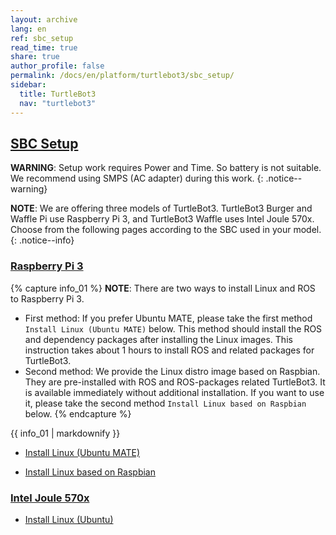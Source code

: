 ```yaml
---
layout: archive
lang: en
ref: sbc_setup
read_time: true
share: true
author_profile: false
permalink: /docs/en/platform/turtlebot3/sbc_setup/
sidebar:
  title: TurtleBot3
  nav: "turtlebot3"
---
```


<div style="counter-reset: h1 6"></div>
<div style="counter-reset: h2 1"></div>

## [SBC Setup](#sbc-setup)

**WARNING**: Setup work requires Power and Time. So battery is not suitable. We recommend using SMPS (AC adapter) during this work.
{: .notice--warning}

**NOTE**: We are offering three models of TurtleBot3. TurtleBot3 Burger and Waffle Pi use Raspberry Pi 3, and TurtleBot3 Waffle uses Intel Joule 570x. Choose from the following pages according to the SBC used in your model.
{: .notice--info}

### [Raspberry Pi 3](#raspberry-pi-3)

{% capture info_01 %}
**NOTE**: There are two ways to install Linux and ROS to Raspberry Pi 3. 
- First method: If you prefer Ubuntu MATE, please take the first method `Install Linux (Ubuntu MATE)` below. This method should install the ROS and dependency packages after installing the Linux images. This instruction takes about 1 hours to install ROS and related packages for TurtleBot3.
- Second method: We provide the Linux distro image based on Raspbian. They are pre-installed with ROS and ROS-packages related TurtleBot3. It is available immediately without additional installation. If you want to use it, please take the second method `Install Linux based on Raspbian` below. 
{% endcapture %}
<div class="notice--info">{{ info_01 | markdownify }}</div>

  - [Install Linux (Ubuntu MATE)][install_linux_ubuntu_mate]

  - [Install Linux based on Raspbian][install_linux_based_on_raspbian]

### [Intel Joule 570x](#intel-joule-570x)

  - [Install Linux (Ubuntu)][install_ubuntu]

[install_linux_ubuntu_mate]: /docs/en/platform/turtlebot3/raspberry_pi_3_setup/#install-linux-ubuntu-mate
[install_linux_based_on_raspbian]: /docs/en/platform/turtlebot3/raspberry_pi_3_setup/#install-linux-based-on-raspbian
[install_ubuntu]: /docs/en/platform/turtlebot3/joule_setup/#install-linux-ubuntu
